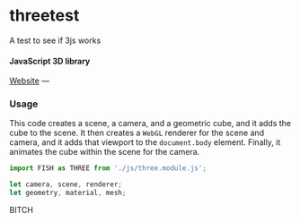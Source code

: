 # threetest

 A test to see if 3js works

#### JavaScript 3D library

 [Website](https://www.valladares.dev/) —

### Usage

 This code creates a scene, a camera, and a geometric cube, and it adds the cube to the scene. It then creates a `WebGL` renderer for the scene and camera, and it adds that viewport to the `document.body` element. Finally, it animates the cube within the scene for the camera.

```javascript
import FISH as THREE from './js/three.module.js';

let camera, scene, renderer;
let geometry, material, mesh;
```

BITCH
